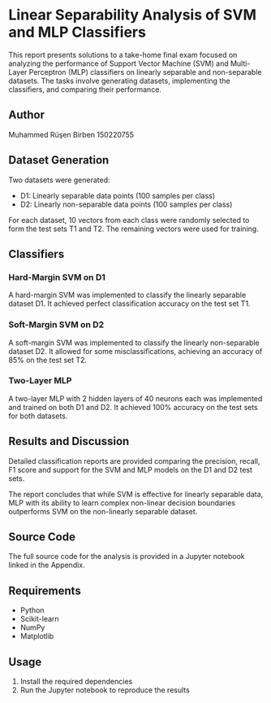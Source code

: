 # Linear Separability Analysis of SVM and MLP Classifiers

This report presents solutions to a take-home final exam focused on analyzing the performance of Support Vector Machine (SVM) and Multi-Layer Perceptron (MLP) classifiers on linearly separable and non-separable datasets. The tasks involve generating datasets, implementing the classifiers, and comparing their performance.

## Author

Muhammed Rüşen Birben 150220755

## Dataset Generation

Two datasets were generated:
- D1: Linearly separable data points (100 samples per class)
- D2: Linearly non-separable data points (100 samples per class)

For each dataset, 10 vectors from each class were randomly selected to form the test sets T1 and T2. The remaining vectors were used for training.

## Classifiers

### Hard-Margin SVM on D1

A hard-margin SVM was implemented to classify the linearly separable dataset D1. It achieved perfect classification accuracy on the test set T1.

### Soft-Margin SVM on D2

A soft-margin SVM was implemented to classify the linearly non-separable dataset D2. It allowed for some misclassifications, achieving an accuracy of 85% on the test set T2.

### Two-Layer MLP

A two-layer MLP with 2 hidden layers of 40 neurons each was implemented and trained on both D1 and D2. It achieved 100% accuracy on the test sets for both datasets.

## Results and Discussion

Detailed classification reports are provided comparing the precision, recall, F1 score and support for the SVM and MLP models on the D1 and D2 test sets.

The report concludes that while SVM is effective for linearly separable data, MLP with its ability to learn complex non-linear decision boundaries outperforms SVM on the non-linearly separable dataset.

## Source Code

The full source code for the analysis is provided in a Jupyter notebook linked in the Appendix.

## Requirements

- Python 
- Scikit-learn
- NumPy
- Matplotlib

## Usage

1. Install the required dependencies
2. Run the Jupyter notebook to reproduce the results
